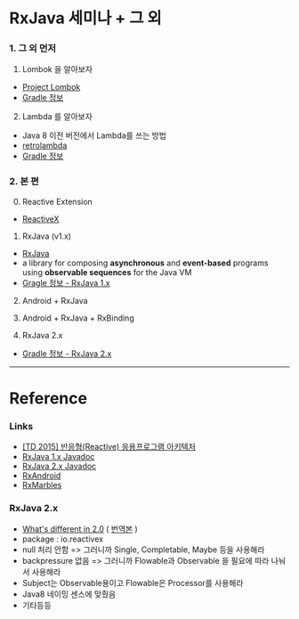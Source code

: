 # RxJava 세미나 + 그 외

### 1. 그 외 먼저

1. Lombok 을 알아보자

- [Project Lombok](https://projectlombok.org/)
- [Gradle 정보](http://search.maven.org/#artifactdetails%7Corg.projectlombok%7Clombok%7C1.16.14%7Cjar)

2. Lambda 를 알아보자

- Java 8 이전 버전에서 Lambda를 쓰는 방법
- [retrolambda](https://github.com/evant/gradle-retrolambda)
- [Gradle 정보](http://search.maven.org/#artifactdetails%7Cme.tatarka%7Cgradle-retrolambda%7C3.5.0%7Cjar)


### 2. 본 편

0. Reactive Extension

- [ReactiveX](http://reactivex.io/)

1. RxJava (v1.x)

- [RxJava](https://github.com/ReactiveX/RxJava)
- a library for composing **asynchronous** and **event-based** programs using
      **observable sequences** for the Java VM
- [Gragle 정보 - RxJava 1.x](http://search.maven.org/#artifactdetails%7Cio.reactivex%7Crxjava%7C1.2.7%7Cjar)

2. Android + RxJava

3. Android + RxJava + RxBinding

4. RxJava 2.x

- [Gradle 정보 - RxJava 2.x](http://search.maven.org/#artifactdetails%7Cio.reactivex.rxjava2%7Crxjava%7C2.0.6%7Cjar)

----

# Reference

### Links

- [[TD 2015] 반응형(Reactive) 응용프로그램 아키텍처](https://channel9.msdn.com/Events/TechDays/TDK2015/T3-6)
- [RxJava 1.x Javadoc](http://reactivex.io/RxJava/1.x/javadoc/)
- [RxJava 2.x Javadoc](http://reactivex.io/RxJava/2.x/javadoc/)
- [RxAndroid](https://github.com/ReactiveX/RxAndroid)
- [RxMarbles](http://rxmarbles.com/)

### RxJava 2.x

- [What's different in 2.0](https://github.com/ReactiveX/RxJava/wiki/What's-different-in-2.0)
  ( [번역본](http://realignist.me/code/2017/01/25/rxjava2-changelog.html) )
- package : io.reactivex
- null 처리 안함 => 그러니까 Single, Completable, Maybe 등을 사용해라
- backpressure 없음 => 그러니까 Flowable과 Observable 을 필요에 따라 나눠서 사용해라
- Subject는 Observable용이고 Flowable은 Processor를 사용해라
- Java8 네이밍 센스에 맞췄음
- 기타등등
